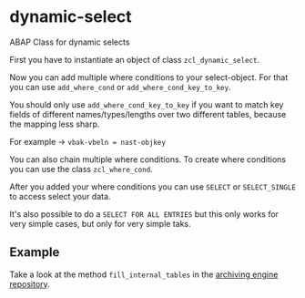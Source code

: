 # dynamic-select
ABAP Class for dynamic selects

First you have to instantiate an object of class  `zcl_dynamic_select`.

Now you can add multiple where conditions to your select-object. For that you can use `add_where_cond` or `add_where_cond_key_to_key`.

You should only use `add_where_cond_key_to_key` if you want to match key fields of different names/types/lengths over two different tables, because the mapping less sharp.

For example → `vbak-vbeln = nast-objkey`

You can also chain multiple where conditions. To create where conditions you can use the class `zcl_where_cond`.

After you added your where conditions you can use `SELECT` or `SELECT_SINGLE` to access select your data.

It's also possible to do a `SELECT FOR ALL ENTRIES` but this only works for very simple cases, but only for very simple taks.

## Example

Take a look at the method `fill_internal_tables` in the [archiving engine repository](https://github.com/00500500/abap-archiving-engine/blob/master/src/zcl_are_database_session.clas.abap).
